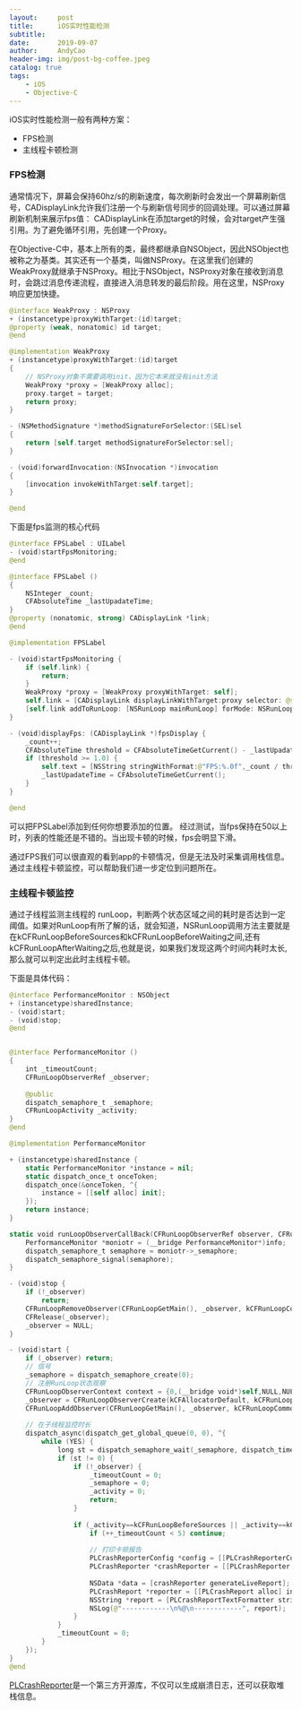 ```yaml
---
layout:     post
title:      iOS实时性能检测
subtitle:   
date:       2019-09-07
author:     AndyCao
header-img: img/post-bg-coffee.jpeg
catalog: true
tags:
    - iOS
    - Objective-C
---
```


iOS实时性能检测一般有两种方案：
- FPS检测
- 主线程卡顿检测

### FPS检测
通常情况下，屏幕会保持60hz/s的刷新速度，每次刷新时会发出一个屏幕刷新信号，CADisplayLink允许我们注册一个与刷新信号同步的回调处理。可以通过屏幕刷新机制来展示fps值：
CADisplayLink在添加target的时候，会对target产生强引用。为了避免循环引用，先创建一个Proxy。

在Objective-C中，基本上所有的类，最终都继承自NSObject，因此NSObject也被称之为基类。其实还有一个基类，叫做NSProxy。在这里我们创建的WeakProxy就继承于NSProxy。相比于NSObject，NSProxy对象在接收到消息时，会跳过消息传递流程，直接进入消息转发的最后阶段。用在这里，NSProxy响应更加快捷。

```swift
@interface WeakProxy : NSProxy
+ (instancetype)proxyWithTarget:(id)target;
@property (weak, nonatomic) id target;
@end

@implementation WeakProxy
+ (instancetype)proxyWithTarget:(id)target
{
    // NSProxy对象不需要调用init，因为它本来就没有init方法
    WeakProxy *proxy = [WeakProxy alloc];
    proxy.target = target;
    return proxy;
}

- (NSMethodSignature *)methodSignatureForSelector:(SEL)sel
{
    return [self.target methodSignatureForSelector:sel];
}

- (void)forwardInvocation:(NSInvocation *)invocation
{
    [invocation invokeWithTarget:self.target];
}

@end
```
下面是fps监测的核心代码
```swift
@interface FPSLabel : UILabel
- (void)startFpsMonitoring;
@end

@interface FPSLabel ()
{
    NSInteger _count;
    CFAbsoluteTime _lastUpadateTime;
}
@property (nonatomic, strong) CADisplayLink *link;
@end

@implementation FPSLabel

- (void)startFpsMonitoring {
    if (self.link) {
        return;
    }
    WeakProxy *proxy = [WeakProxy proxyWithTarget: self];
    self.link = [CADisplayLink displayLinkWithTarget:proxy selector: @selector(displayFps:)];
    [self.link addToRunLoop: [NSRunLoop mainRunLoop] forMode: NSRunLoopCommonModes];
}

- (void)displayFps: (CADisplayLink *)fpsDisplay {
    _count++;
    CFAbsoluteTime threshold = CFAbsoluteTimeGetCurrent() - _lastUpadateTime;
    if (threshold >= 1.0) {
        self.text = [NSString stringWithFormat:@"FPS:%.0f",_count / threshold];
        _lastUpadateTime = CFAbsoluteTimeGetCurrent();
    }
}

@end
```
可以把FPSLabel添加到任何你想要添加的位置。
经过测试，当fps保持在50以上时，列表的性能还是不错的。当出现卡顿的时候，fps会明显下滑。

通过FPS我们可以很直观的看到app的卡顿情况，但是无法及时采集调用栈信息。通过主线程卡顿监控，可以帮助我们进一步定位到问题所在。

### 主线程卡顿监控
通过子线程监测主线程的 runLoop，判断两个状态区域之间的耗时是否达到一定阈值。如果对RunLoop有所了解的话，就会知道，NSRunLoop调用方法主要就是在kCFRunLoopBeforeSources和kCFRunLoopBeforeWaiting之间,还有kCFRunLoopAfterWaiting之后,也就是说，如果我们发现这两个时间内耗时太长,那么就可以判定出此时主线程卡顿。

下面是具体代码：

```swift
@interface PerformanceMonitor : NSObject
+ (instancetype)sharedInstance;
- (void)start;
- (void)stop;
@end


@interface PerformanceMonitor ()
{
    int _timeoutCount;
    CFRunLoopObserverRef _observer;
    
    @public
    dispatch_semaphore_t _semaphore;
    CFRunLoopActivity _activity;
}
@end

@implementation PerformanceMonitor

+ (instancetype)sharedInstance {
    static PerformanceMonitor *instance = nil;
    static dispatch_once_t onceToken;
    dispatch_once(&onceToken, ^{
        instance = [[self alloc] init];
    });
    return instance;
}

static void runLoopObserverCallBack(CFRunLoopObserverRef observer, CFRunLoopActivity activity, void *info) {
    PerformanceMonitor *moniotr = (__bridge PerformanceMonitor*)info;
    dispatch_semaphore_t semaphore = moniotr->_semaphore;
    dispatch_semaphore_signal(semaphore);
}

- (void)stop {
    if (!_observer)
        return;
    CFRunLoopRemoveObserver(CFRunLoopGetMain(), _observer, kCFRunLoopCommonModes);
    CFRelease(_observer);
    _observer = NULL;
}

- (void)start {
    if (_observer) return;
    // 信号
    _semaphore = dispatch_semaphore_create(0);
    // 注册RunLoop状态观察
    CFRunLoopObserverContext context = {0,(__bridge void*)self,NULL,NULL};
    _observer = CFRunLoopObserverCreate(kCFAllocatorDefault, kCFRunLoopAllActivities, YES, 0, &runLoopObserverCallBack, &context);
    CFRunLoopAddObserver(CFRunLoopGetMain(), _observer, kCFRunLoopCommonModes);
    
    // 在子线程监控时长
    dispatch_async(dispatch_get_global_queue(0, 0), ^{
        while (YES) {
            long st = dispatch_semaphore_wait(_semaphore, dispatch_time(DISPATCH_TIME_NOW, 50*NSEC_PER_MSEC));
            if (st != 0) {
                if (!_observer) {
                    _timeoutCount = 0;
                    _semaphore = 0;
                    _activity = 0;
                    return;
                }
                
                if (_activity==kCFRunLoopBeforeSources || _activity==kCFRunLoopAfterWaiting){
                    if (++_timeoutCount < 5) continue;
                        
                    // 打印卡顿报告
                    PLCrashReporterConfig *config = [[PLCrashReporterConfig alloc] initWithSignalHandlerType:PLCrashReporterSignalHandlerTypeBSD symbolicationStrategy:PLCrashReporterSymbolicationStrategyAll];
                    PLCrashReporter *crashReporter = [[PLCrashReporter alloc] initWithConfiguration:config];
                    
                    NSData *data = [crashReporter generateLiveReport];
                    PLCrashReport *reporter = [[PLCrashReport alloc] initWithData:data error:NULL];
                    NSString *report = [PLCrashReportTextFormatter stringValueForCrashReport:reporter withTextFormat:PLCrashReportTextFormatiOS];
                    NSLog(@"------------\n%@\n------------", report);
                }
            }
            _timeoutCount = 0;
        }
    });
}
@end
```
[PLCrashReporter](https://github.com/microsoft/plcrashreporter)是一个第三方开源库，不仅可以生成崩溃日志，还可以获取堆栈信息。